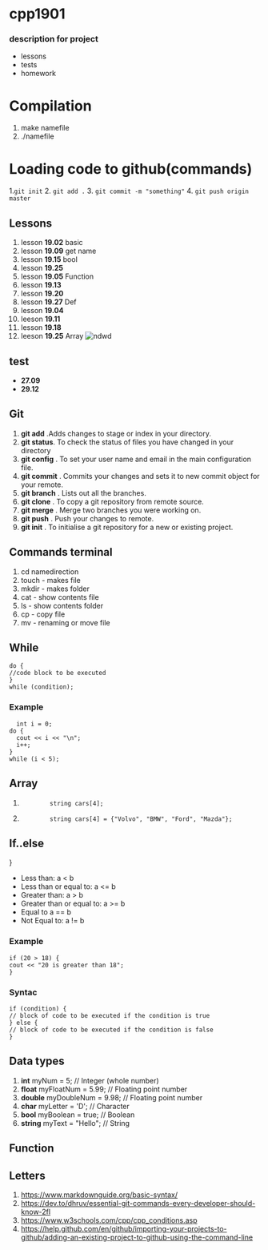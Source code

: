 # cpp1901
### description for project
- lessons 
- tests
- homework
# Сompilation
1. make namefile 
2. ./namefile 
# Loading code to github(commands)
1.``
git init
``
2. ``
git add .
`` 
3. ``
git commit -m "something"
``
4. ``
git push origin master
``
## Lessons
1. lesson **19.02** basic 
2.  lesson **19.09** get name
3.  lesson  **19.15** bool 
4.  lesson **19.25**
5.  lesson **19.05** Function 
6.  lesson **19.13**
7.  lesson **19.20**
8.  lesson **19.27** Def
9.  lesson **19.04**
10.  leeson **19.11**
11.  lesson **19.18** 
12.  leeson **19.25** Array
![ndwd](https://cdn.contactcenterworld.com/images/company/cpp-turkey-1200px-logo.png)
## test
-  **27.09**
-  **29.12**
## Git 
1. **git add** .Adds changes to stage or index in your directory.
2. **git status**. To check the status of files you have  changed in your directory
3. **git config** . To set your user name and email in the main configuration file.
4. **git commit** . Commits your changes and sets it to new commit object for your remote.
5. **git branch** . Lists out all the branches.
6. **git clone** . To copy a git repository from remote source.
7. **git merge** . Merge two branches you were working on.
8. **git push** .  Push your changes to remote.
9. **git init** . To initialise a git repository for a new or existing project.
## Commands terminal 
1. cd namedirection
2. touch - makes file 
3. mkdir - makes folder 
4. cat - show contents file 
5. ls - show contents folder 
6. cp - copy file 
7. mv - renaming or move file 
## While 
  ``` 
  do {
  //code block to be executed
}
  while (condition);
  ```
### Example 
```
  int i = 0;
do {
  cout << i << "\n";
  i++;
}
while (i < 5);
```
## Array
1.             string cars[4];
2.             string cars[4] = {"Volvo", "BMW", "Ford", "Mazda"};
## If..else 
}
- Less than: a < b
- Less than or equal to: a <= b
- Greater than: a > b
- Greater than or equal to: a >= b
- Equal to a == b
- Not Equal to: a != b
 ### Example 
   ```
   if (20 > 18) {
  cout << "20 is greater than 18";
}
```
  ### Syntac 
   ```
   if (condition) {
  // block of code to be executed if the condition is true
} else {
  // block of code to be executed if the condition is false
}
```
## Data types
1. **int** myNum = 5;               // Integer (whole number)
2. **float** myFloatNum = 5.99;     // Floating point number
3. **double** myDoubleNum = 9.98;   // Floating point number
4. **char** myLetter = 'D';         // Character
5. **bool** myBoolean = true;       // Boolean
6. **string** myText = "Hello";     // String
## Function

## Letters
1. https://www.markdownguide.org/basic-syntax/
2. https://dev.to/dhruv/essential-git-commands-every-developer-should-know-2fl
3. https://www.w3schools.com/cpp/cpp_conditions.asp
4. https://help.github.com/en/github/importing-your-projects-to-github/adding-an-existing-project-to-github-using-the-command-line
